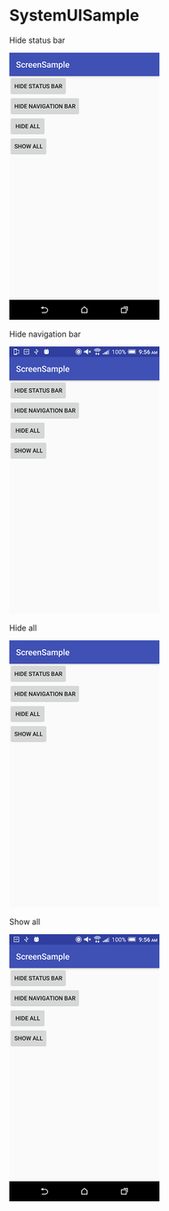 # SystemUISample

Hide status bar

![hide_status_bar](hide_status_bar.png)

Hide navigation bar

![hide_navigation_bar](hide_navigation_bar.png)

Hide all

![hide_all](hide_all.png)

Show all

![show_all](show_all.png)